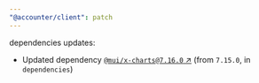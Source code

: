 ```yaml
---
"@accounter/client": patch
---
```

dependencies updates:
  - Updated dependency [`@mui/x-charts@7.16.0` ↗︎](https://www.npmjs.com/package/@mui/x-charts/v/7.16.0) (from `7.15.0`, in `dependencies`)
